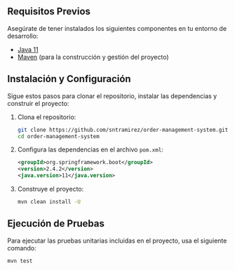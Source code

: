## Requisitos Previos

Asegúrate de tener instalados los siguientes componentes en tu entorno de desarrollo:

- [Java 11](https://www.oracle.com/java/technologies/javase-jdk11-downloads.html)
- [Maven](https://maven.apache.org/) (para la construcción y gestión del proyecto)

## Instalación y Configuración

Sigue estos pasos para clonar el repositorio, instalar las dependencias y construir el proyecto:

1. Clona el repositorio:
    ```bash
    git clone https://github.com/sntramirez/order-management-system.git
    cd order-management-system
    ```

2. Configura las dependencias en el archivo `pom.xml`:
    ```xml
    <groupId>org.springframework.boot</groupId>
    <version>2.4.2</version>
    <java.version>11</java.version>
    ```

3. Construye el proyecto:
    ```bash
    mvn clean install -U
    ```

## Ejecución de Pruebas

Para ejecutar las pruebas unitarias incluidas en el proyecto, usa el siguiente comando:

```bash
mvn test